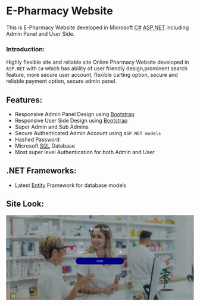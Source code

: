 # E-Pharmacy Website

This is E-Pharmacy Website developed in Microsoft [C#](https://dotnet.microsoft.com/en-us/learn/csharp) [ASP.NET](https://learn.microsoft.com/en-us/dotnet/) including Admin Panel and User Side.

### Introduction:

Highly flexible site and reliable site Online Pharmacy Website developed in `ASP.NET` with `C#` which has ability of user friendly design,prominent search feature, more secure user account, flexible carting option, secure and reliable payment option, secure admin panel.

## Features:

* Responsive Admin Panel Design using [Bootstrap](https://getbootstrap.com/docs/5.2/getting-started/introduction/)
* Responsive User Side Design using [Bootstrap](https://getbootstrap.com/docs/5.2/getting-started/introduction/)
* Super Admin and Sub Admins 
* Secure Authenticated Admin Account using `ASP.NET models` 
* Hashed Password
* Microsoft [SQL](https://www.microsoft.com/en-us/sql-server) Database
* Most super level Authentication for both Admin and User 


## .NET Frameworks:

* Latest [Entity](https://learn.microsoft.com/en-us/ef/core/providers/sql-server/?tabs=dotnet-core-cli) Framework for database models


## Site Look:

![image](screenshots\home.png)